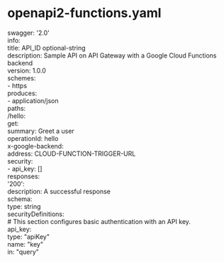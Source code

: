 # openapi2-functions.yaml  
  swagger: '2.0'  
  info:  
    title: API_ID optional-string  
    description: Sample API on API Gateway with a Google Cloud Functions backend  
    version: 1.0.0  
  schemes:  
    - https  
  produces:  
    - application/json  
  paths:  
    /hello:  
      get:  
        summary: Greet a user  
        operationId: hello  
        x-google-backend:  
          address: CLOUD-FUNCTION-TRIGGER-URL  
        security:  
        - api_key: []  
        responses:  
          '200':  
            description: A successful response  
            schema:  
              type: string  
  securityDefinitions:  
    # This section configures basic authentication with an API key.  
    api_key:  
      type: "apiKey"  
      name: "key"  
      in: "query"
